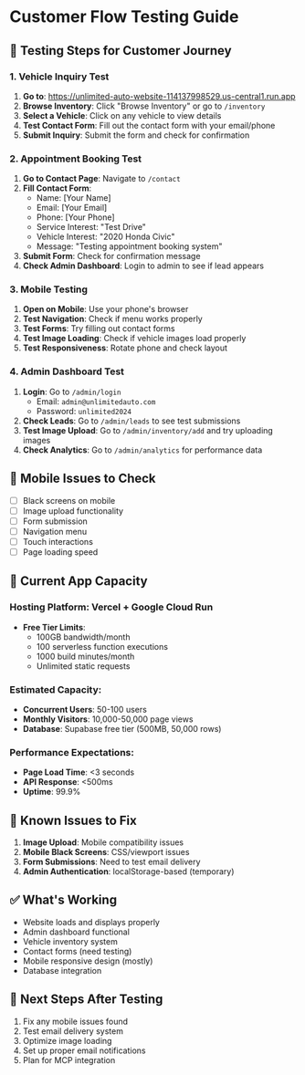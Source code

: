 # Customer Flow Testing Guide

## 🧪 **Testing Steps for Customer Journey**

### **1. Vehicle Inquiry Test**
1. **Go to**: https://unlimited-auto-website-114137998529.us-central1.run.app
2. **Browse Inventory**: Click "Browse Inventory" or go to `/inventory`
3. **Select a Vehicle**: Click on any vehicle to view details
4. **Test Contact Form**: Fill out the contact form with your email/phone
5. **Submit Inquiry**: Submit the form and check for confirmation

### **2. Appointment Booking Test**
1. **Go to Contact Page**: Navigate to `/contact`
2. **Fill Contact Form**:
   - Name: [Your Name]
   - Email: [Your Email]
   - Phone: [Your Phone]
   - Service Interest: "Test Drive"
   - Vehicle Interest: "2020 Honda Civic"
   - Message: "Testing appointment booking system"
3. **Submit Form**: Check for confirmation message
4. **Check Admin Dashboard**: Login to admin to see if lead appears

### **3. Mobile Testing**
1. **Open on Mobile**: Use your phone's browser
2. **Test Navigation**: Check if menu works properly
3. **Test Forms**: Try filling out contact forms
4. **Test Image Loading**: Check if vehicle images load properly
5. **Test Responsiveness**: Rotate phone and check layout

### **4. Admin Dashboard Test**
1. **Login**: Go to `/admin/login`
   - Email: `admin@unlimitedauto.com`
   - Password: `unlimited2024`
2. **Check Leads**: Go to `/admin/leads` to see test submissions
3. **Test Image Upload**: Go to `/admin/inventory/add` and try uploading images
4. **Check Analytics**: Go to `/admin/analytics` for performance data

## 📱 **Mobile Issues to Check**
- [ ] Black screens on mobile
- [ ] Image upload functionality
- [ ] Form submission
- [ ] Navigation menu
- [ ] Touch interactions
- [ ] Page loading speed

## 🔧 **Current App Capacity**

### **Hosting Platform**: Vercel + Google Cloud Run
- **Free Tier Limits**:
  - 100GB bandwidth/month
  - 100 serverless function executions
  - 1000 build minutes/month
  - Unlimited static requests

### **Estimated Capacity**:
- **Concurrent Users**: 50-100 users
- **Monthly Visitors**: 10,000-50,000 page views
- **Database**: Supabase free tier (500MB, 50,000 rows)

### **Performance Expectations**:
- **Page Load Time**: <3 seconds
- **API Response**: <500ms
- **Uptime**: 99.9%

## 🚨 **Known Issues to Fix**
1. **Image Upload**: Mobile compatibility issues
2. **Mobile Black Screens**: CSS/viewport issues
3. **Form Submissions**: Need to test email delivery
4. **Admin Authentication**: localStorage-based (temporary)

## ✅ **What's Working**
- Website loads and displays properly
- Admin dashboard functional
- Vehicle inventory system
- Contact forms (need testing)
- Mobile responsive design (mostly)
- Database integration

## 🎯 **Next Steps After Testing**
1. Fix any mobile issues found
2. Test email delivery system
3. Optimize image loading
4. Set up proper email notifications
5. Plan for MCP integration
